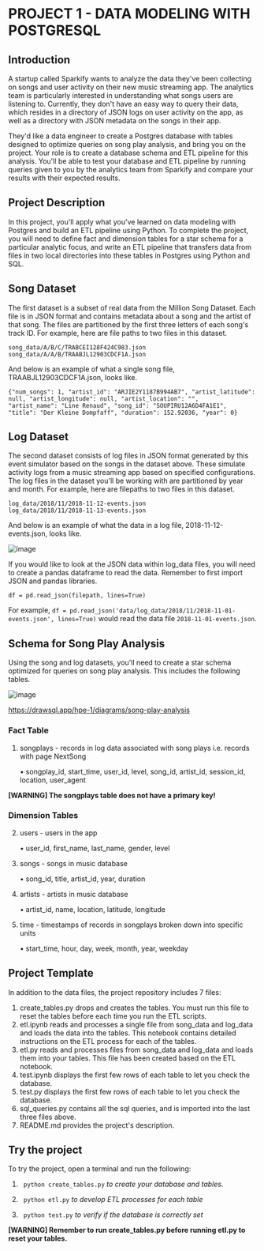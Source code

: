 # PROJECT 1 - DATA MODELING WITH POSTGRESQL 

## Introduction
A startup called Sparkify wants to analyze the data they've been collecting on songs and user activity on their new music streaming app. The analytics team is particularly interested in understanding what songs users are listening to. Currently, they don't have an easy way to query their data, which resides in a directory of JSON logs on user activity on the app, as well as a directory with JSON metadata on the songs in their app.

They'd like a data engineer to create a Postgres database with tables designed to optimize queries on song play analysis, and bring you on the project. Your role is to create a database schema and ETL pipeline for this analysis. You'll be able to test your database and ETL pipeline by running queries given to you by the analytics team from Sparkify and compare your results with their expected results.

## Project Description
In this project, you'll apply what you've learned on data modeling with Postgres and build an ETL pipeline using Python. To complete the project, you will need to define fact and dimension tables for a star schema for a particular analytic focus, and write an ETL pipeline that transfers data from files in two local directories into these tables in Postgres using Python and SQL.
  
## Song Dataset
The first dataset is a subset of real data from the Million Song Dataset. Each file is in JSON format and contains metadata about a song and the artist of that song. The files are partitioned by the first three letters of each song's track ID. For example, here are file paths to two files in this dataset.
```
song_data/A/B/C/TRABCEI128F424C983.json
song_data/A/A/B/TRAABJL12903CDCF1A.json
```
And below is an example of what a single song file, TRAABJL12903CDCF1A.json, looks like.
```
{"num_songs": 1, "artist_id": "ARJIE2Y1187B994AB7", "artist_latitude": null, "artist_longitude": null, "artist_location": "", 
"artist_name": "Line Renaud", "song_id": "SOUPIRU12A6D4FA1E1", "title": "Der Kleine Dompfaff", "duration": 152.92036, "year": 0}
```

## Log Dataset
The second dataset consists of log files in JSON format generated by this event simulator based on the songs in the dataset above. These simulate activity logs from a music streaming app based on specified configurations.
The log files in the dataset you'll be working with are partitioned by year and month. For example, here are filepaths to two files in this dataset.
```
log_data/2018/11/2018-11-12-events.json
log_data/2018/11/2018-11-13-events.json
```
And below is an example of what the data in a log file, 2018-11-12-events.json, looks like.

![image](https://user-images.githubusercontent.com/70199241/172784478-a2c568d5-640e-48a2-911e-d0fc41c2b517.png)

If you would like to look at the JSON data within log_data files, you will need to create a pandas dataframe to read the data. Remember to first import JSON and pandas libraries.
```
df = pd.read_json(filepath, lines=True)
```
For example, ```df = pd.read_json('data/log_data/2018/11/2018-11-01-events.json', lines=True)``` would read the data file ```2018-11-01-events.json```.

## Schema for Song Play Analysis
Using the song and log datasets, you'll need to create a star schema optimized for queries on song play analysis. This includes the following tables.

![image](https://user-images.githubusercontent.com/70199241/173021524-f640fc75-532f-4b47-a263-7d6a15c5a084.png)

https://drawsql.app/hpe-1/diagrams/song-play-analysis

### Fact Table
1. songplays - records in log data associated with song plays i.e. records with page NextSong
 
    • songplay_id, start_time, user_id, level, song_id, artist_id, session_id, location, user_agent

**[WARNING] The songplays table does not have a primary key!**  

### Dimension Tables
2. users - users in the app

    • user_id, first_name, last_name, gender, level
    
3. songs - songs in music database

    • song_id, title, artist_id, year, duration
    
4. artists - artists in music database

    • artist_id, name, location, latitude, longitude
    
5. time - timestamps of records in songplays broken down into specific units

    • start_time, hour, day, week, month, year, weekday
    

## Project Template
In addition to the data files, the project repository includes 7 files:
1. create_tables.py drops and creates the tables. You must run this file to reset the tables before each time you run the ETL scripts.
2. etl.ipynb reads and processes a single file from song_data and log_data and loads the data into the tables. This notebook contains detailed instructions on the ETL process for each of the tables.
3. etl.py reads and processes files from song_data and log_data and loads them into your tables. This file has been created based on the ETL notebook.
4. test.ipynb displays the first few rows of each table to let you check the database.
5. test.py displays the first few rows of each table to let you check the database.
6. sql_queries.py contains all the sql queries, and is imported into the last three files above.
7. README.md provides the project's description.

## Try the project
To try the project, open a terminal and run the following:

1. ``` python create_tables.py``` *to create your database and tables.*

2. ``` python etl.py``` *to develop ETL processes for each table*

3. ``` python test.py``` *to verify if the database is correctly set*

**[WARNING] Remember to run create_tables.py before running etl.py to reset your tables.**

